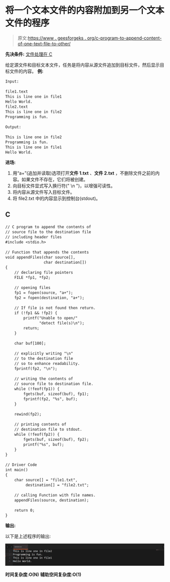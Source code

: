 # 将一个文本文件的内容附加到另一个文本文件的程序

> 原文:[https://www . geesforgeks . org/c-program-to-append-content-of-one-text-file-to-other/](https://www.geeksforgeeks.org/c-program-to-append-content-of-one-text-file-to-another/)

**先决条件:** [文件处理在 C](https://www.geeksforgeeks.org/basics-file-handling-c/)

给定源文件和目标文本文件，任务是将内容从源文件追加到目标文件，然后显示目标文件的内容。
**例:**

```
Input: 

file1.text
This is line one in file1
Hello World.
file2.text
This is line one in file2
Programming is fun.

Output: 

This is line one in file2
Programming is fun.
This is line one in file1
Hello World.

```

**进场:**

1.  用“a+”(追加并读取)选项打开**文件 1.txt** 、**文件 2.txt** ，不删除文件之前的内容。如果文件不存在，它们将被创建。
2.  向目标文件显式写入换行符(" \n ")，以增强可读性。
3.  将内容从源文件写入目标文件。
4.  将 file2.txt 中的内容显示到控制台(stdout)。

## C

```
// C program to append the contents of
// source file to the destination file
// including header files
#include <stdio.h>

// Function that appends the contents
void appendFiles(char source[],
                 char destination[])
{
    // declaring file pointers
    FILE *fp1, *fp2;

    // opening files
    fp1 = fopen(source, "a+");
    fp2 = fopen(destination, "a+");

    // If file is not found then return.
    if (!fp1 && !fp2) {
        printf("Unable to open/"
               "detect file(s)\n");
        return;
    }

    char buf[100];

    // explicitly writing "\n"
    // to the destination file
    // so to enhance readability.
    fprintf(fp2, "\n");

    // writing the contents of
    // source file to destination file.
    while (!feof(fp1)) {
        fgets(buf, sizeof(buf), fp1);
        fprintf(fp2, "%s", buf);
    }

    rewind(fp2);

    // printing contents of
    // destination file to stdout.
    while (!feof(fp2)) {
        fgets(buf, sizeof(buf), fp2);
        printf("%s", buf);
    }
}

// Driver Code
int main()
{
    char source[] = "file1.txt",
         destination[] = "file2.txt";

    // calling Function with file names.
    appendFiles(source, destination);

    return 0;
}
```

**输出:**

以下是上述程序的输出:

[![](img/8073b8a4b090e24d3006c375eb14e1e4.png)](https://media.geeksforgeeks.org/wp-content/cdn-uploads/20200626095425/File-handling-Output.png)

**时间复杂度:O(N)**
**辅助空间复杂度:O(1)**